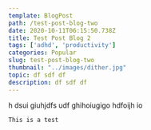 ```yaml
---
template: BlogPost
path: /test-post-blog-two
date: 2020-10-11T06:15:50.738Z
title: Test Post Blog 2
tags: ['adhd', 'productivity']
categories: Popular
slug: test-post-blog-two
thumbnail: "../images/dither.jpg"
topic: df sdf df
description: df sdf df
---
```

h dsui giuhjdfs udf ghihoiugigo hdfoijh io

```
This is a test
```
